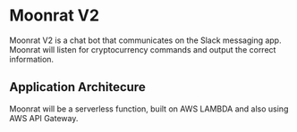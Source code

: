 # Moonrat V2
Moonrat V2 is a chat bot that communicates on the Slack messaging app.
Moonrat will listen for cryptocurrency commands and output the correct information.

## Application Architecure
Moonrat will be a serverless function, built on AWS LAMBDA and also using AWS API Gateway.